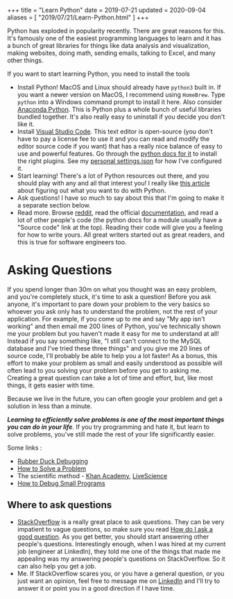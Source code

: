 +++
title = "Learn Python"
date = 2019-07-21
updated = 2020-09-04
aliases = [ "2019/07/21/Learn-Python.html" ]
+++

Python has exploded in popularity recently. There are great reasons for this. It's famously one of the easiest programming languages to learn and it has a bunch of great libraries for things like data analysis and visualization, making websites, doing math, sending emails, talking to Excel, and many other things. 

If you want to start learning Python, you need to install the tools

- Install Python! MacOS and Linux should already have `python3` built in. If you want a newer version on MacOS, I recommend using `HomeBrew`. Type `python` into a Windows command prompt to install it here. Also consider [Anaconda Python](https://www.anaconda.com/distribution/). This is Python plus a whole bunch of useful libraries bundled together. It's also really easy to uninstall if you decide you don't like it.
- Install [Visual Studio Code](https://code.visualstudio.com/). This text editor is open-source (you don't have to pay a license fee to use it and you can read and modify the editor source code if you want) that has a really nice balance of easy to use and powerful features. Go through the [python docs for it](https://code.visualstudio.com/docs/languages/python) to install the right plugins. See my [personal settings.json](https://github.com/bbkane/dotfiles/tree/master/vscode) for how I've configured it.
- Start learning! There's a lot of Python resources out there, and you should play with any and all that interest you! I really like [this article](https://www.dataquest.io/blog/learn-python-the-right-way/) about figuring out what you want to do with Python.
- Ask questions! I have so much to say about this that I'm going to make it a separate section below.
- Read more. Browse [reddit](https://www.reddit.com/r/Python/), read the official  [documentation](https://docs.python.org/3/), and read a lot of other people's code (the python docs for a module usually have a "Source code" link at the top). Reading their code will give you a feeling for how to write yours. All great writers started out as great readers, and this is true for software engineers too.

# Asking Questions

If you spend longer than 30m on what you thought was an easy problem, and you're completely stuck, it's time to ask a question! Before you ask anyone, it's important to pare down your problem to the very basics so whoever you ask only has to understand the problem, not the rest of your application. For example, if you come up to me and say "My app isn't working" and then email me 200 lines of Python, you've technically shown me your problem but you haven't made it easy for me to understand at all! Instead if you say something like, "I still can't connect to the MySQL database and I've tried these three things" and you give me 20 lines of source code, I'll probably be able to help you a lot faster! As a bonus, this effort to make your problem as small and easily understood as possible will often lead to you solving your problem before you get to asking me. Creating a great question can take a lot of time and effort, but, like most things, it gets easier with time.

Because we live in the future, you can often google your problem and get a solution in less than a minute.

***Learning to efficiently solve problems is one of the most important things you can do in your life***. If you try programming and hate it, but learn to solve problems, you've still made the rest of your life significantly easier. 

Some links :

- [Rubber Duck Debugging](https://rubberduckdebugging.com/)
- [How to Solve a Problem](https://www.wikihow.com/Solve-a-Problem)
- The scientific method - [Khan Academy](https://www.khanacademy.org/science/high-school-biology/hs-biology-foundations/hs-biology-and-the-scientific-method/a/the-science-of-biology), [LiveScience](https://www.livescience.com/20896-science-scientific-method.html)
- [How to Debug Small Programs](https://ericlippert.com/2014/03/05/how-to-debug-small-programs/)

## Where to ask questions

- [StackOverflow](https://stackoverflow.com/) is a really great place to ask questions. They can be very impatient to vague questions, so make sure you read [How do I ask a good question](https://stackoverflow.com/help/how-to-ask). As you get better, you should start answering other people's questions. Interestingly enough, when I was hired at my current job (engineer at LinkedIn), they told me one of the things that made me appealing was my answering people's questions on StackOverflow. So it can also help you get a job.
- Me. If StackOverflow scares you, or you have a general question, or you just want an opinion, feel free to message me on [LinkedIn](https://www.linkedin.com/in/benjamin-kane) and I'll try to answer it or point you in a good direction if I have time. 

